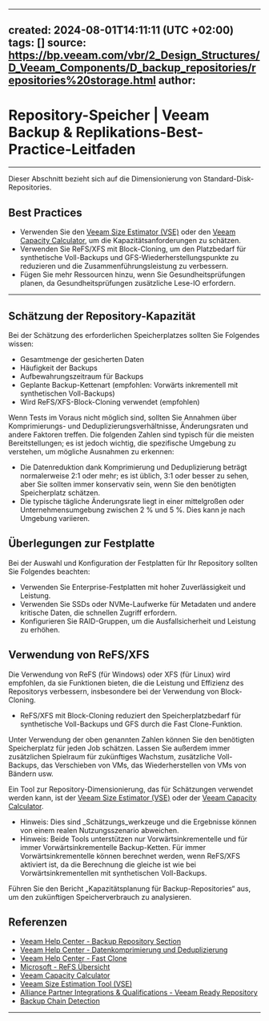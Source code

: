 
---
created: 2024-08-01T14:11:11 (UTC +02:00)
tags: []
source: https://bp.veeam.com/vbr/2_Design_Structures/D_Veeam_Components/D_backup_repositories/repositories%20storage.html
author: 
---

# Repository-Speicher | Veeam Backup & Replikations-Best-Practice-Leitfaden

---
Dieser Abschnitt bezieht sich auf die Dimensionierung von Standard-Disk-Repositories.

## [](https://bp.veeam.com/vbr/2_Design_Structures/D_Veeam_Components/D_backup_repositories/repositories%20storage.html#best-practice)Best Practices

-   Verwenden Sie den [Veeam Size Estimator (VSE)](https://calculator.veeam.com/vse/) oder den [Veeam Capacity Calculator](https://calculator.veeam.com/vbr/), um die Kapazitätsanforderungen zu schätzen.
-   Verwenden Sie ReFS/XFS mit Block-Cloning, um den Platzbedarf für synthetische Voll-Backups und GFS-Wiederherstellungspunkte zu reduzieren und die Zusammenführungsleistung zu verbessern.
-   Fügen Sie mehr Ressourcen hinzu, wenn Sie Gesundheitsprüfungen planen, da Gesundheitsprüfungen zusätzliche Lese-IO erfordern.

___

## [](https://bp.veeam.com/vbr/2_Design_Structures/D_Veeam_Components/D_backup_repositories/repositories%20storage.html#estimating-repository-capacity)Schätzung der Repository-Kapazität

Bei der Schätzung des erforderlichen Speicherplatzes sollten Sie Folgendes wissen:

-   Gesamtmenge der gesicherten Daten
-   Häufigkeit der Backups
-   Aufbewahrungszeitraum für Backups
-   Geplante Backup-Kettenart (empfohlen: Vorwärts inkrementell mit synthetischen Voll-Backups)
-   Wird ReFS/XFS-Block-Cloning verwendet (empfohlen)

Wenn Tests im Voraus nicht möglich sind, sollten Sie Annahmen über Komprimierungs- und Deduplizierungsverhältnisse, Änderungsraten und andere Faktoren treffen. Die folgenden Zahlen sind typisch für die meisten Bereitstellungen; es ist jedoch wichtig, die spezifische Umgebung zu verstehen, um mögliche Ausnahmen zu erkennen:

-   Die Datenreduktion dank Komprimierung und Deduplizierung beträgt normalerweise 2:1 oder mehr; es ist üblich, 3:1 oder besser zu sehen, aber Sie sollten immer konservativ sein, wenn Sie den benötigten Speicherplatz schätzen.
-   Die typische tägliche Änderungsrate liegt in einer mittelgroßen oder Unternehmensumgebung zwischen 2 % und 5 %. Dies kann je nach Umgebung variieren.

## [](https://bp.veeam.com/vbr/2_Design_Structures/D_Veeam_Components/D_backup_repositories/repositories%20storage.html#disk-considerations)Überlegungen zur Festplatte

Bei der Auswahl und Konfiguration der Festplatten für Ihr Repository sollten Sie Folgendes beachten:

-   Verwenden Sie Enterprise-Festplatten mit hoher Zuverlässigkeit und Leistung.
-   Verwenden Sie SSDs oder NVMe-Laufwerke für Metadaten und andere kritische Daten, die schnellen Zugriff erfordern.
-   Konfigurieren Sie RAID-Gruppen, um die Ausfallsicherheit und Leistung zu erhöhen.

## [](https://bp.veeam.com/vbr/2_Design_Structures/D_Veeam_Components/D_backup_repositories/repositories%20storage.html#refs-xfs-usage)Verwendung von ReFS/XFS

Die Verwendung von ReFS (für Windows) oder XFS (für Linux) wird empfohlen, da sie Funktionen bieten, die die Leistung und Effizienz des Repositorys verbessern, insbesondere bei der Verwendung von Block-Cloning.

-   ReFS/XFS mit Block-Cloning reduziert den Speicherplatzbedarf für synthetische Voll-Backups und GFS durch die Fast Clone-Funktion.

Unter Verwendung der oben genannten Zahlen können Sie den benötigten Speicherplatz für jeden Job schätzen. Lassen Sie außerdem immer zusätzlichen Spielraum für zukünftiges Wachstum, zusätzliche Voll-Backups, das Verschieben von VMs, das Wiederherstellen von VMs von Bändern usw.

Ein Tool zur Repository-Dimensionierung, das für Schätzungen verwendet werden kann, ist der [Veeam Size Estimator (VSE)](https://calculator.veeam.com/vse/) oder der [Veeam Capacity Calculator](https://calculator.veeam.com/vbr/).

-   Hinweis: Dies sind _Schätzungs_werkzeuge und die Ergebnisse können von einem realen Nutzungsszenario abweichen.
-   Hinweis: Beide Tools unterstützen nur Vorwärtsinkrementelle und für immer Vorwärtsinkrementelle Backup-Ketten. Für immer Vorwärtsinkrementelle können berechnet werden, wenn ReFS/XFS aktiviert ist, da die Berechnung die gleiche ist wie bei Vorwärtsinkrementellen mit synthetischen Voll-Backups.

Führen Sie den Bericht „Kapazitätsplanung für Backup-Repositories“ aus, um den zukünftigen Speicherverbrauch zu analysieren.

## [](https://bp.veeam.com/vbr/2_Design_Structures/D_Veeam_Components/D_backup_repositories/repositories%20storage.html#references)Referenzen

-   [Veeam Help Center - Backup Repository Section](https://helpcenter.veeam.com/docs/backup/vsphere/backup_repository.html)
-   [Veeam Help Center - Datenkomprimierung und Deduplizierung](https://helpcenter.veeam.com/docs/backup/vsphere/compression_deduplication.html)
-   [Veeam Help Center - Fast Clone](https://helpcenter.veeam.com/docs/backup/vsphere/backup_repository_block_cloning.html)
-   [Microsoft - ReFS Übersicht](https://docs.microsoft.com/en-us/windows-server/storage/refs/refs-overview)
-   [Veeam Capacity Calculator](https://calculator.veeam.com/vbr/)
-   [Veeam Size Estimation Tool (VSE)](https://calculator.veeam.com/vse/)
-   [Alliance Partner Integrations & Qualifications - Veeam Ready Repository](https://www.veeam.com/alliance-partner-integrations-qualifications.html?programCategory=repo)
-   [Backup Chain Detection](https://helpcenter.veeam.com/docs/backup/vsphere/capacity_tier_inactive_backup_chain.html)

___

